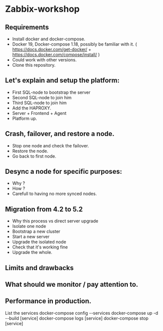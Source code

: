 # Zabbix-workshop
## Requirements
- Install docker and docker-compose.
- Docker 19, Docker-compose 1.18, possibly be familiar with it.
( https://docs.docker.com/get-docker/ + https://docs.docker.com/compose/install/ )
- Could work with other versions.
- Clone this repository.

## Let's explain and setup the platform: 

- First SQL-node to bootstrap the server
- Second SQL-node to join him
- Third SQL-node to join him
- Add the HAPROXY.
- Server + Frontend + Agent 
- Platform up.

## Crash, failover, and restore a node.

- Stop one node and check the failover.
- Restore the node.
- Go back to first node.

## Desync a node for specific purposes:
- Why ? 
- How ? 
- Carefull to having no more synced nodes.


## Migration from 4.2 to 5.2

- Why this process vs direct server upgrade
- Isolate one node
- Bootstrap a new cluster
- Start a new server
- Upgrade the isolated node
- Check that it's working fine
- Upgrade the whole.

## Limits and drawbacks
## What should we monitor / pay attention to.
## Performance in production.


List the services
docker-compose config --services
docker-compose up -d --build [service]
docker-compose logs [service]
docker-compose stop [service]




